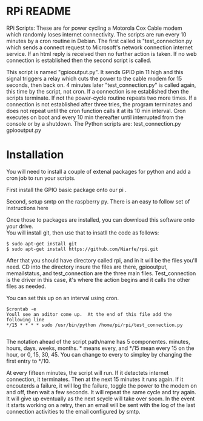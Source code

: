 RPi README
==========

RPi Scripts:  These are for power cycling a Motorola Cox Cable modem which
randomly loses internet connectivity.  The scripts are run every 10 minutes by
a cron routine in Debian.  The first called is "test_connection.py which sends
a connect request to Microsoft's network connection internet service. 
If an html reply is received then no further action is taken.  If no web
 connection is established then the second script is called.

This script is named "gpiooutput.py".  It sends GPIO pin 11 high and this
signal triggers a relay which cuts the power to the cable modem for
15 seconds, then back on.  4 minutes later "test_connection.py" is called
again, this time by the script, not cron.  If a connection is re established
then the scripts terminate.  If not the power-cycle routine repeats two
more times.  If a connection is not established after three tries, the program 
terminates and does not repeat until the cron function calls it at its 10 min
interval.  Cron executes on boot and every 10 min thereafter until interrupted
from the console or by a shutdown.
The Python scripts are:
test_connection.py
gpiooutput.py

Installation
============

You will need to install a couple of extenal packages for python and add a cron job to run your scripts.

First install the GPIO basic package onto our pi <reference needed>.

Second, setup smtp on the raspberry py.   There is an easy to follow set of instructions here <URL to instructions>

Once those to packages are installed, you can download this software onto your drive.  
You will install git, then use that to insatll the code as follows:

```
$ sudo apt-get install git
$ sudo apt-get install https://github.com/Niarfe/rpi.git
```

After that you should have directory called rpi, and in it will be the files you'll need.
CD into the directory insure the files are there, gpiooutput, memailstatus, and test_connection are the three main files.
Test_connection is the driver in this case, it's where the action begins and it calls the other files as needed. 

You can set this up on an interval using cron.

```
$crontab -e
Youll see an aditor come up.  At the end of this file add the following line
*/15 * * * * sudo /usr/bin/python /home/pi/rpi/test_connection.py


```

The notation ahead of the script path/name has 5 componentes.  minutes, hours, days, weeks, months.  * means every, and */15 mean every 15 on the hour, or 0, 15, 30, 45.  You can change to every to simpley by changing the first entry to */10.

At every fifteen minutes, the script will run.  If it detectets internet connection, it terminates.  Then at the next 15 minutes it runs again.  If it encouterds a failure, it will log the failure, toggle the power to the modem on and off, then wait a few seconds.  It will repeat the same cycle and try again.  It will give up eventually as the next scycle will take over soom.  In the event it starts working on a retry, then an email will be sent with the log of the last connection activities to the email configured by smtp.

